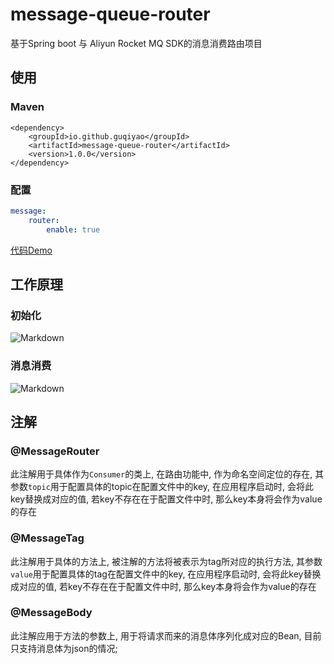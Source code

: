 # message-queue-router
基于Spring boot 与 Aliyun Rocket MQ SDK的消息消费路由项目

## 使用

### Maven
```
<dependency>
    <groupId>io.github.guqiyao</groupId>
    <artifactId>message-queue-router</artifactId>
    <version>1.0.0</version>
</dependency>
```

### 配置
```yaml
message:
    router:
        enable: true
```

[代码Demo](https://github.com/guqiyao/message-queue-router/tree/master/src/test/java/io/github/guqiyao/demo)

## 工作原理

### 初始化

![Markdown](http://hbimg.huabanimg.com/a4c0aed6a4505821d52aea9cc9bb371ef19feb907886-6keYyf_fw658)


### 消息消费

![Markdown](http://hbimg.huabanimg.com/d0408472f19d644b94c4735c74b32189eb5bb27322103-IzKfeD_fw658)

## 注解

### @MessageRouter

此注解用于具体作为`Consumer`的类上, 在路由功能中, 作为命名空间定位的存在, 其参数`topic`用于配置具体的topic在配置文件中的key, 
在应用程序启动时, 会将此key替换成对应的值, 若key不存在在于配置文件中时, 那么key本身将会作为value的存在

### @MessageTag

此注解用于具体的方法上, 被注解的方法将被表示为tag所对应的执行方法, 其参数`value`用于配置具体的tag在配置文件中的key, 
在应用程序启动时, 会将此key替换成对应的值, 若key不存在在于配置文件中时, 那么key本身将会作为value的存在

### @MessageBody

此注解应用于方法的参数上, 用于将请求而来的消息体序列化成对应的Bean, 目前只支持消息体为json的情况;
